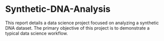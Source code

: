 # Synthetic-DNA-Analysis
This report details a data science project focused on analyzing a synthetic DNA dataset. The primary objective of this project is to demonstrate a typical data science workflow.
